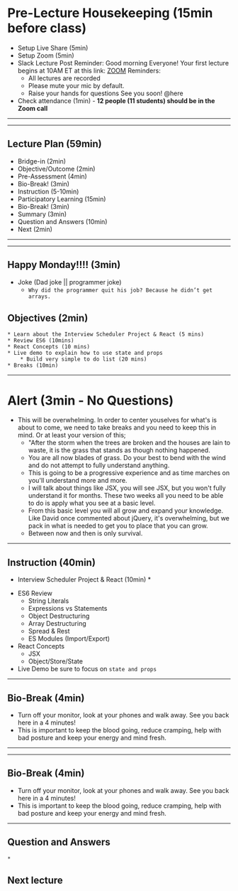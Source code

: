 # Pre-Lecture Housekeeping (15min before class)
* Setup Live Share (5min)
* Setup Zoom (5min)
* Slack Lecture Post Reminder:
Good morning Everyone!
Your first lecture begins at 10AM ET at this link: [ZOOM](LINK)
Reminders:
    * All lectures are recorded
    * Please mute your mic by default.
    * Raise your hands for questions
See you soon!
@here
* Check attendance (1min) - **12 people (11 students) should be in the Zoom call**

---
---

## Lecture Plan (59min)
* Bridge-in (2min)
* Objective/Outcome (2min)
* Pre-Assessment (4min)
* Bio-Break! (3min)
* Instruction (5-10min)
* Participatory Learning (15min)
* Bio-Break! (3min)
* Summary (3min)
* Question and Answers (10min)
* Next (2min)
---
---
## Happy Monday!!!! (3min)
* Joke (Dad joke || programmer joke)
    * `Why did the programmer quit his job? Because he didn’t get arrays.`

## Objectives (2min)
    * Learn about the Interview Scheduler Project & React (5 mins)
    * Review ES6 (10mins)
    * React Concepts (10 mins)
    * Live demo to explain how to use state and props
        * Build very simple to do list (20 mins)
    * Breaks (10min)

---
# Alert (3min - No Questions)
* This will be overwhelming. In order to center youselves for what's is about to come, we need to take breaks and you need to keep this in mind. Or at least your version of this;
    * "After the storm when the trees are broken and the houses are lain to waste, it is the grass that stands as though nothing happened.
    * You are all now blades of grass. Do your best to bend with the wind and do not attempt to fully understand anything.
    * This is going to be a progressive experience and as time marches on you'll understand more and more.
    * I will talk about things like JSX, you will see JSX, but you won't fully understand it for months. These two weeks all you need to be able to do is apply what you see at a basic level.
    * From this basic level you will all grow and expand your knowledge. Like David once commented about jQuery, it's overwhelming, but we pack in what is needed to get you to place that you can grow.
    * Between now and then is only survival.
---
## Instruction (40min)

* Interview Scheduler Project & React (10min)
    *
<!--
Thoughts
        1. Demo todo app using ES6
        2. Convert App to React
            * JSX/App structure
            * Import/Export syntax!
                * Note how to import React 'components'
            * Import css is different from any native JS style
        3. Focus on React concepts during build.  Build without state initially!!
        4. Focus on state and props when that is add into the build.
-->

* ES6 Review
    * String Literals
    * Expressions vs Statements
    * Object Destructuring
    * Array Destructuring
    * Spread & Rest
    * ES Modules (Import/Export)
* React Concepts
    * JSX
    * Object/Store/State
* Live Demo be sure to focus on `state and props`


---
## Bio-Break (4min)
  * Turn off your monitor, look at your phones and walk away. See you back here in a 4 minutes!
  * This is important to keep the blood going, reduce cramping, help with bad posture and keep your energy and mind fresh.
---



---
## Bio-Break (4min)
  * Turn off your monitor, look at your phones and walk away. See you back here in a 4 minutes!
  * This is important to keep the blood going, reduce cramping, help with bad posture and keep your energy and mind fresh.
---

## Question and Answers
    *



## Next lecture